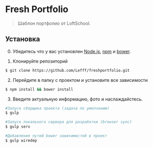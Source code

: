 # Fresh Portfolio

> Шаблон портфолио от LoftSchool.

## Установка

0. Убедитесь что у вас установлен [Node.js](http://nodejs.org/), [npm](http://npmjs.org/) и [bower](http://bower.io.).

1. Клонируйте репозиторий

  ```sh
$ git clone https://github.com/Lefff/freshportfolio.git
  ```

2. Перейдите в папку с проектом и установите все зависимости

  ```sh
  $ npm install && bower install
  ```

3. Введите актуальную информацию, фото и наслаждайстесь.
  ```sh
  #Запуск сборщика проекта (задача по умолчанию)
  $ gulp

  #Запуск локального сервера для разработки (browser sync)
  $ gulp serv

  #Добавления путей bower зависимостей в проект
  $ gulp wiredep
  ```